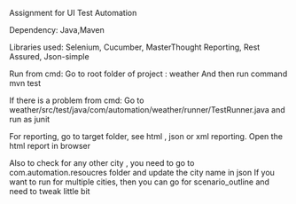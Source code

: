 Assignment for UI Test Automation

Dependency: Java,Maven

Libraries used: Selenium, Cucumber, MasterThought  Reporting, Rest Assured, Json-simple

Run  from cmd:
Go to root folder of project : weather
And then run command mvn test

If there is a problem from cmd:
Go to weather/src/test/java/com/automation/weather/runner/TestRunner.java and run as junit



For reporting, go to target folder, see html , json or xml reporting. Open the html report in browser


Also to check for any other city , you need to go to com.automation.resoucres folder and update the city name in json
If you want to run for multiple cities, then you can go for scenario_outline and need to tweak  little bit
